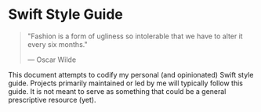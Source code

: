 # Swift Style Guide

>"Fashion is a form of ugliness so intolerable that we have to alter it every six months."
>
>― Oscar Wilde

This document attempts to codify my personal (and opinionated) Swift style guide. Projects primarily maintained or led by me will typically follow this guide. It is not meant to serve as something that could be a general prescriptive resource (yet).
